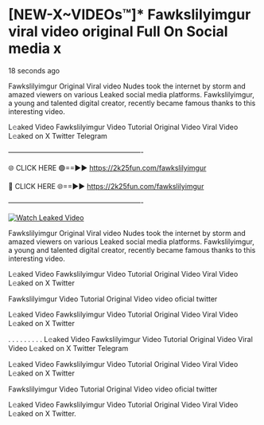 # [NEW-X~VIDEOs™]* Fawkslilyimgur viral video original Full On Social media x

18 seconds ago

Fawkslilyimgur Original Viral video Nudes took the internet by storm and amazed viewers on various Leaked social media platforms. Fawkslilyimgur, a young and talented digital creator, recently became famous thanks to this interesting video.

L𝚎aked Video Fawkslilyimgur Video Tutorial Original Video Viral Video L𝚎aked on X Twitter Telegram

———————————————————-

🌐 CLICK HERE 🟢==►► https://2k25fun.com/fawkslilyimgur

🔴 CLICK HERE 🌐==►► https://2k25fun.com/fawkslilyimgur

———————————————————-

[![Watch Leaked Video](https://miro.medium.com/v2/resize:fit:828/format:webp/1*cilzJN44JGOrTw9NJCrNHA.gif "Watch Leaked Video")](https://2k25fun.com/fawkslilyimgur)

Fawkslilyimgur Original Viral video Nudes took the internet by storm and amazed viewers on various Leaked social media platforms. Fawkslilyimgur, a young and talented digital creator, recently became famous thanks to this interesting video.

L𝚎aked Video Fawkslilyimgur Video Tutorial Original Video Viral Video L𝚎aked on X Twitter

Fawkslilyimgur Video Tutorial Original Video video oficial twitter

L𝚎aked Video Fawkslilyimgur Video Tutorial Original Video Viral Video L𝚎aked on X Twitter

. . . . . . . . . L𝚎aked Video Fawkslilyimgur Video Tutorial Original Video Viral Video L𝚎aked on X Twitter Telegram

L𝚎aked Video Fawkslilyimgur Video Tutorial Original Video Viral Video L𝚎aked on X Twitter

Fawkslilyimgur Video Tutorial Original Video video oficial twitter

L𝚎aked Video Fawkslilyimgur Video Tutorial Original Video Viral Video L𝚎aked on X Twitter.